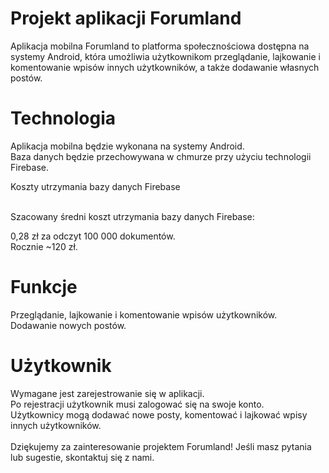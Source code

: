 <h1>Projekt aplikacji Forumland</h1>
Aplikacja mobilna Forumland to platforma społecznościowa dostępna na systemy Android, która umożliwia użytkownikom przeglądanie, lajkowanie i komentowanie wpisów innych użytkowników, a także dodawanie własnych postów.<br>

<h1>Technologia</h1>
Aplikacja mobilna będzie wykonana na systemy Android.<br>
Baza danych będzie przechowywana w chmurze przy użyciu technologii Firebase.<br>
<p>Koszty utrzymania bazy danych Firebase</p><br>
Szacowany średni koszt utrzymania bazy danych Firebase:<br>

0,28 zł za odczyt 100 000 dokumentów.<br>
Rocznie ~120 zł.<br>
<h1>Funkcje</h1>
Przeglądanie, lajkowanie i komentowanie wpisów użytkowników.<br>
Dodawanie nowych postów.<br>
<h1>Użytkownik</h1>
Wymagane jest zarejestrowanie się w aplikacji.<br>
Po rejestracji użytkownik musi zalogować się na swoje konto.<br>
Użytkownicy mogą dodawać nowe posty, komentować i lajkować wpisy innych użytkowników.<br><br>
Dziękujemy za zainteresowanie projektem Forumland! Jeśli masz pytania lub sugestie, skontaktuj się z nami.<br>
